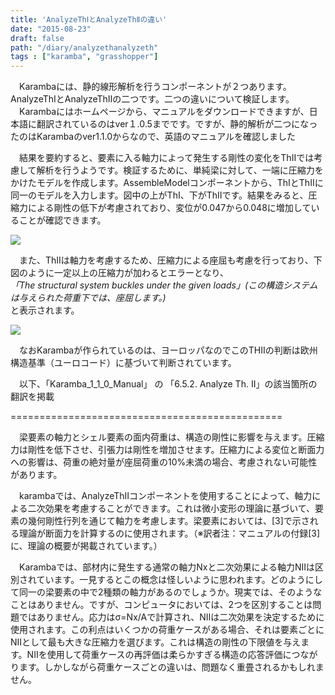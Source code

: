 ```yaml
---
title: 'AnalyzeThⅠとAnalyzeThⅡの違い'
date: "2015-08-23"
draft: false
path: "/diary/analyzethanalyzeth"
tags : ["karamba", "grasshopper"]
---
```


　Karambaには、静的線形解析を行うコンポーネントが２つあります。AnalyzeThⅠとAnalyzeThⅡの二つです。二つの違いについて検証します。  
　Karambaにはホームページから、マニュアルをダウンロードできますが、日本語に翻訳されているのはver１.0.5までです。ですが、静的解析が二つになったのはKarambaのver1.1.0からなので、英語のマニュアルを確認しました  
  
  
　結果を要約すると、要素に入る軸力によって発生する剛性の変化をThⅡでは考慮して解析を行うようです。検証するために、単純梁に対して、一端に圧縮力をかけたモデルを作成します。AssembleModelコンポーネントから、ThⅠとThⅡに同一のモデルを入力します。図中の上がThⅠ、下がThⅡです。結果をみると、圧縮力による剛性の低下が考慮されており、変位が0.047から0.048に増加していることが確認できます。  
  

[![](http://3.bp.blogspot.com/-sOqRbchbXKI/VdSfH0yAIGI/AAAAAAAAA0k/LqQGUwyVaCM/s400/%25E8%25A7%25A3%25E6%259E%2590%25E7%25B5%2590%25E6%259E%259C%25E3%2581%25AE%25E9%2581%2595%25E3%2581%2584.JPG)](http://3.bp.blogspot.com/-sOqRbchbXKI/VdSfH0yAIGI/AAAAAAAAA0k/LqQGUwyVaCM/s1600/%25E8%25A7%25A3%25E6%259E%2590%25E7%25B5%2590%25E6%259E%259C%25E3%2581%25AE%25E9%2581%2595%25E3%2581%2584.JPG)

  

　また、ThⅡは軸力を考慮するため、圧縮力による座屈も考慮を行っており、下図のように一定以上の圧縮力が加わるとエラーとなり、  
_「The structural system buckles under the given loads」(この構造システムは与えられた荷重下では、座屈します。)_  
と表示されます。  
  

[![](http://3.bp.blogspot.com/-xUXjHBLlKR4/VdSfHzDD86I/AAAAAAAAA0g/qpqJoBpNuRY/s400/%25E5%25BA%25A7%25E5%25B1%2588%25E3%2582%2592%25E8%25A1%25A8%25E7%25A4%25BA.JPG)](http://3.bp.blogspot.com/-xUXjHBLlKR4/VdSfHzDD86I/AAAAAAAAA0g/qpqJoBpNuRY/s1600/%25E5%25BA%25A7%25E5%25B1%2588%25E3%2582%2592%25E8%25A1%25A8%25E7%25A4%25BA.JPG)

  

  

　なおKarambaが作られているのは、ヨーロッパなのでこのTHⅡの判断は欧州構造基準（ユーロコード）に基づいて判断されています。

  

　以下、「Karamba\_1\_1\_0\_Manual」 の 「6.5.2. Analyze Th. II」の該当箇所の翻訳を掲載

\===============================================

　梁要素の軸力とシェル要素の面内荷重は、構造の剛性に影響を与えます。圧縮力は剛性を低下させ、引張力は剛性を増加させます。圧縮力による変位と断面力への影響は、荷重の絶対量が座屈荷重の10%未満の場合、考慮されない可能性があります。

　karambaでは、AnalyzeThⅡコンポーネントを使用することによって、軸力による二次効果を考慮することができます。これは微小変形の理論に基づいて、要素の幾何剛性行列を通じて軸力を考慮します。梁要素においては、\[3\]で示される理論が断面力を計算するのに使用されます。（※訳者注：マニュアルの付録\[3\]に、理論の概要が掲載されています。）

　Karambaでは、部材内に発生する通常の軸力Nxと二次効果による軸力NⅡは区別されています。一見するとこの概念は怪しいように思われます。どのようにして同一の梁要素の中で2種類の軸力があるのでしょうか。現実では、そのようなことはありません。ですが、コンピュータにおいては、2つを区別することは問題ではありません。応力はσ=Nx/Aで計算され、NⅡは二次効果を決定するために使用されます。この利点はいくつかの荷重ケースがある場合、それは要素ごとにNⅡとして最も大きな圧縮力を選びます。これは構造の剛性の下限値を与えます。NⅡを使用して荷重ケースの再評価は柔らかすぎる構造の応答評価につながります。しかしながら荷重ケースごとの違いは、問題なく重畳されるかもしれません。
